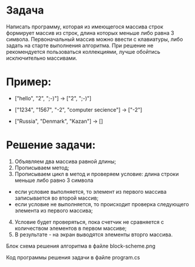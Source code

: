 # Задача 
Написать программу, которая из имеющегося массива строк формирует массив из строк, длина которых меньше либо равна 3 символа. Первоначальный массив можно ввести с клавиатуры, либо задать на старте выполнения алгоритма. При решение не рекомендуется пользоваться коллекциями, лучше обойтись исключительно массивами.
# Пример:

* ["hello", "2", ";-)"] -> ["2", ";-)"]

* ["1234", "1567", "-2", "computer secience"] -> ["-2"]

* ["Russia", "Denmark", "Kazan"] -> []

# Решение задачи:
1. Объявляем два массива равной длины;
2. Прописываем метод;
3. Прописываем цикл в метод и проверяем условие: длина строки меньше либо равно 3 символа
* если условие выполняется, то элемент из первого массива записывается во второй массив;
* если условие не выполняется, то происходит проверка следующего элемента из первого массива;
4. Условие будет проверяться, пока счетчик не сравняется с количеством элементов в первом маcсиве;
5. В результате - на экран выводятся элементы вторго массива.

Блок схема решения алгоритма в файле block-scheme.png

Код программы решения задачи в файле program.cs